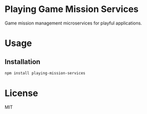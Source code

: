 Playing Game Mission Services
=============================

Game mission management microservices for playful applications.

# Usage

## Installation

```bash
npm install playing-mission-services
```

# License

MIT